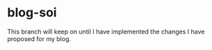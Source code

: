 # blog-soi

This branch will keep on until I have implemented the changes I have proposed for my blog.
